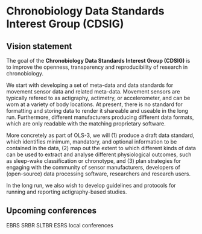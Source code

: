 # Chronobiology Data Standards Interest Group (CDSIG)

## Vision statement

The goal of the **Chronobiology Data Standards Interest Group (CDSIG)** is to improve the openness, transparency and reproducibility of research in chronobiology.

We start with developing a set of meta-data and data standards for movement sensor data and related meta-data. Movement sensors are typically refered to as actigraphy, actimetry, or accelerometer, and can be worn at a variety of body locations. At present, there is no standard for formatting and storing data to render it shareable and useable in the long run. Furthermore, different manufacturers producing different data formats, which are only readable with the matching proprietary software.

More concretely as part of OLS-3, we will (1) produce a draft data standard, which identifies minimum, mandatory, and optional information to be contained in the data, (2) map out the extent to which different kinds of data can be used to extract and analyse different physiological outcomes, such as sleep-wake classification or chronotype, and (3) plan strategies for engaging with the community of sensor manufacturers, developers of (open-source) data processing software, researchers and research users.

In the long run, we also wish to develop guidelines and protocols for running and reporting actigraphy-based studies.

## Upcoming conferences

EBRS
SRBR
SLTBR
ESRS
local conferences
